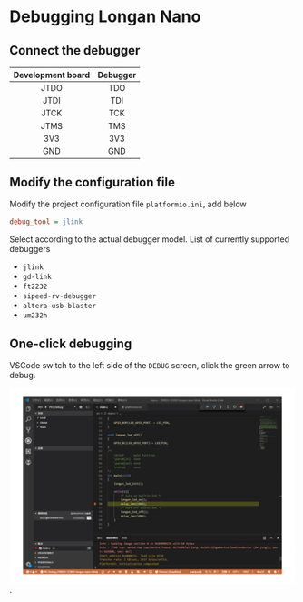Debugging Longan Nano
======

## Connect the debugger
| Development board | Debugger |
| :----: | :----: |
|  JTDO  |  TDO   |
|  JTDI  |  TDI   |
|  JTCK  |  TCK   |
|  JTMS  |  TMS   |
|  3V3   |  3V3   |
|  GND   |  GND   |

## Modify the configuration file
Modify the project configuration file `platformio.ini`, add below

```ini 
debug_tool = jlink
``` 

Select according to the actual debugger model. List of currently supported debuggers

* `jlink`
* `gd-link`
* `ft2232`
* `sipeed-rv-debugger`
* `altera-usb-blaster`
* `um232h`

## One-click debugging

VSCode switch to the left side of the `DEBUG` screen, click the green arrow to debug.

![](assets/../../../assets/longan_pio_debug.jpg).